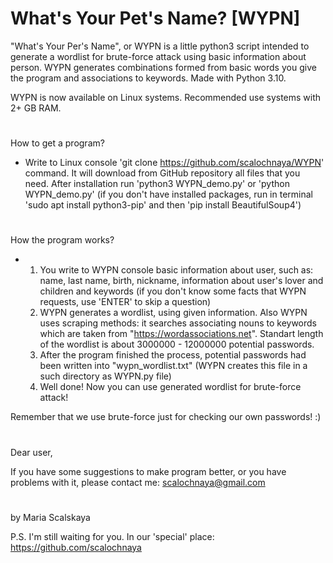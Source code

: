 # What's Your Pet's Name? [WYPN]

"What's Your Per's Name", or WYPN is a little python3 script intended to generate a wordlist for brute-force attack using basic
information about person. WYPN generates combinations formed from basic words you give the program 
and associations to keywords. Made with Python 3.10.

WYPN is now available on Linux systems. Recommended use systems with 2+ GB RAM.
#

How to get a program?
 - Write to Linux console 'git clone https://github.com/scalochnaya/WYPN' command. It will 
   download from GitHub repository all files that you need. 
   After installation run 'python3 WYPN_demo.py' or 'python WYPN_demo.py' (if you don't have installed packages, run in terminal 'sudo apt install python3-pip' and then 'pip install BeautifulSoup4')
#

How the program works?
 - 1. You write to WYPN console basic information about user, such as: name, last name, birth, nickname, information about user's lover and children and keywords (if you don't know some facts that WYPN requests, use 'ENTER' to skip a question)
   2. WYPN generates a wordlist, using given information. Also WYPN uses scraping methods: it searches associating nouns to keywords which are taken from "https://wordassociations.net". Standart length of the wordlist is about 3000000 - 12000000 potential passwords.
   3. After the program finished the process, potential passwords had been written into "wypn_wordlist.txt" (WYPN creates this file in a such directory as WYPN.py file)
   4. Well done! Now you can use generated wordlist for brute-force attack!

Remember that we use brute-force just for checking our own passwords! :)
#

Dear user,

 If you have some suggestions to make program better, or you have problems with it, please contact me: scalochnaya@gmail.com
#

by Maria Scalskaya

P.S. I'm still waiting for you. In our 'special' place: https://github.com/scalochnaya
